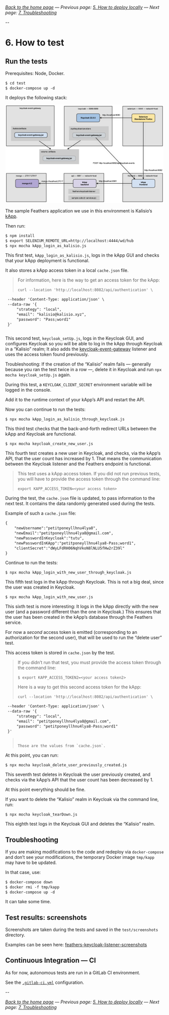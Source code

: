 
_[Back to the home page](../README.md)
— Previous page: [5. How to deploy locally](Deploy.md)
— Next page: [7. Troubleshooting](Troubleshooting.md)_


--

# 6. How to test



## Run the tests

Prerequisites: Node, Docker.

```shell
$ cd test
$ docker-compose up -d
```


It deploys the following stack:

![Diagram](diagrams/png/feathers_keycloak_listener_test.png)

The sample Feathers
application we use in this environment
is 
Kalisio’s [kApp](https://kalisio.github.io/kApp/).


Then run:

```shell
$ npm install
$ export SELENIUM_REMOTE_URL=http://localhost:4444/wd/hub
$ npx mocha kApp_login_as_kalisio.js
```

This first test, `kApp_login_as_kalisio.js`,
logs in the kApp GUI and
checks that your kApp deployment is functional.

It also stores a kApp access token
in a local `cache.json` file.


> For information, here is the way to get an access token for the kApp:
> 
> ````
> curl --location 'http://localhost:8082/api/authentication' \
     --header 'Content-Type: application/json' \
     --data-raw '{
         "strategy": "local",
         "email": "kalisio@kalisio.xyz",
         "password": "Pass;word1"
     }'
> ````

This second test, `keycloak_setUp.js`, 
logs in the Keycloak GUI, and
configures
Keycloak so you will be able to
log in the kApp through Keycloak
in a “Kalisio” realm;
It also adds the
[keycloak-event-gateway](https://github.com/kalisio/keycloak-event-gateway) listener
and uses the access token found previously.

Troubleshooting: If the creation of the
“Kalisio” realm fails — generally because you ran
the test twice in a row —, delete it in Keycloak
and run `npx mocha keycloak_setUp.js` again.

During this test, 
a `KEYCLOAK_CLIENT_SECRET` environment
variable will
be logged in the console.

Add it to the runtime context of your kApp’s
API and
restart the API.

Now you can continue to run the tests:

````
$ npx mocha kApp_login_as_kalisio_through_keycloak.js
````

This third test checks that the 
back-and-forth redirect URLs between the kApp
and Keycloak are functional.

````
$ npx mocha keycloak_create_new_user.js
````

This fourth test creates a new user in Keycloak,
and checks, via the kApp‘s API, that the user count
has increased by 1. That means the communication
between the Keycloak listener and the Feathers
endpoint is functional.

> This test uses a kApp access token. If you
> did not run previous tests, you will have to
> provide the access token through the command line:
> 
> ```
> export KAPP_ACCESS_TOKEN=<your access token>
> ```



During the test,
the `cache.json` file is updated, to pass
information to the next test. It contains
the data randomly generated used during the tests.

Example of such a `cache.json` file:

````
{
    "newUsername":"petitponeyllhnu4lya8",
    "newEmail":"petitponeyllhnu4lya8@gmail.com",
    "newPasswordInKeycloak":"tutu",
    "newPasswordInKApp":"petitponeyllhnu4lya8-Pass;word1",
    "clientSecret":"dWyLFdRH06NqhVkoN8lNLU5fHw2rZ39l"
}
````

Continue to run the tests:

````
$ npx mocha kApp_login_with_new_user_through_keycloak.js
````

This fifth test logs in the kApp through Keycloak.
This is not a big deal, since the user was created
in Keycloak.


````
$ npx mocha kApp_login_with_new_user.js
````

This sixth test is more interesting: It logs
in the kApp directly with the new user (and a
password different than the one in Keycloak.)
This ensures that the user has been created in
the kApp’s database through the Feathers service.


For now a _second_ access token 
is emitted (corresponding to an authorization
for the second user), that
will be used to run the “delete user” test.

This access token is stored in `cache.json`
by the test.

> If you didn’t run that test, you must provide
> the access token through the command line:
> 
> ```
> $ export KAPP_ACCESS_TOKEN2=<your access token2>
> ```
>
> Here is a way to get this second access token for the kApp:
> 
> ````
> curl --location 'http://localhost:8082/api/authentication' \
     --header 'Content-Type: application/json' \
     --data-raw '{
         "strategy": "local",
         "email": "petitponeyllhnu4lya8@gmail.com",
         "password": "petitponeyllhnu4lya8-Pass;word1"
     }'
> ````
> 
> Those are the values from `cache.json`.

At this point, you can run:

````
$ npx mocha keycloak_delete_user_previously_created.js
````

This seventh test deletes in Keycloak
the user previously created, and checks via
the kApp’s API that the user count has been
decreased by 1.



At this point everything should be fine.

If you want to delete the “Kalisio” realm 
in Keycloak via the command line, run:

````
$ npx mocha keycloak_tearDown.js
````

This eighth test logs in the Keycloak GUI
and deletes the “Kalisio” realm.



## Troubleshooting

If you are making modifications to the code
and redeploy via `docker-compose`
and don’t see your modifications,
the temporary Docker image `tmp/kapp`
may have to be updated.

In that case, use:

````
$ docker-compose down
$ docker rmi -f tmp/kapp
$ docker-compose up -d
````

It can take some time.


## Test results: screenshots

Screenshots are taken during the tests
and saved in the `test/screenshots`
directory.

Examples can be seen here:
[feathers-keycloak-listener-screenshots](https://gitlab.com/avcompris/kalisio/feathers-keycloak-listener-screenshots/)


## Continuous Integration — CI

As for now, autonomous
tests are run in a GitLab CI
environment.

See the [`.gitlab-ci.yml`](../.gitlab-ci.yml) configuration.





-- 

_[Back to the home page](../README.md)
— Previous page: [5. How to deploy locally](Deploy.md)
— Next page: [7. Troubleshooting](Troubleshooting.md)_



